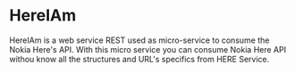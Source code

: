 # HereIAm

HereIAm is a web service REST used as micro-service to consume the Nokia Here's API.
With this micro service you can consume Nokia Here API withou know all the structures and URL's specifics from HERE Service.
